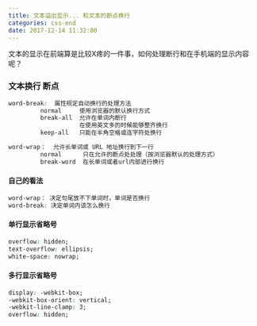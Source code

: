 ```yaml
---
title: 文本溢出显示... 和文本的断点换行
categories: css-end
date: 2017-12-14 11:32:00
---
```


文本的显示在前端算是比较X疼的一件事，如何处理断行和在手机端的显示内容呢？

### 文本换行 断点

```css
word-break:  属性规定自动换行的处理方法
         normal     使用浏览器的默认换行方式
         break-all  允许在单词内断行
                    在使用英文多的时候能够整齐换行
         keep-all   只能在半角空格或连字符处换行

word-wrap：  允许长单词或 URL 地址换行到下一行
         normal      只在允许的断点处处理（按浏览器默认的处理方式）
         break-word  在长单词或者url内部进行换行
```

<!-- more -->

#### 自己的看法
```css
word-wrap： 决定句尾放不下单词时，单词是否换行
word-break: 决定单词内该怎么换行
```

#### 单行显示省略号

```css
overflow: hidden;
text-overflow: ellipsis;
white-space: nowrap;
```

#### 多行显示省略号

```css
display: -webkit-box;
-webkit-box-orient: vertical;
-webkit-line-clamp: 3;
overflow: hidden;
```